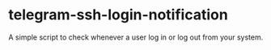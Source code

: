 # telegram-ssh-login-notification
A simple script to check whenever a user log in or log out from your system.
